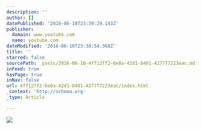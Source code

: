 ```yaml
---
description: ''
author: []
datePublished: '2016-06-10T23:39:29.143Z'
publisher:
  domain: www.youtube.com
  name: youtube.com
dateModified: '2016-06-10T23:38:54.368Z'
title: ''
starred: false
sourcePath: _posts/2016-06-10-4ff12ff2-6e0a-42d1-8401-4277f7223eac.md
inFeed: true
hasPage: true
inNav: false
url: 4ff12ff2-6e0a-42d1-8401-4277f7223eac/index.html
_context: 'http://schema.org'
_type: Article

---
```

![](https://i.ytimg.com/vi/LErSTs2AaP8/hqdefault.jpg?custom=true&w=196&h=110&stc=true&jpg444=true&jpgq=90&sp=68&sigh=0AEOY9KFeZyrRDOWIRI4DMUgmFY)